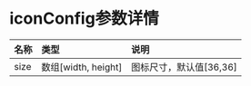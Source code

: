 # iconConfig参数详情

| 名称 | 类型 | 说明 |
| :--- | :--- | :--- |
| size | 数组\[width, height\] | 图标尺寸，默认值\[36,36\] |



